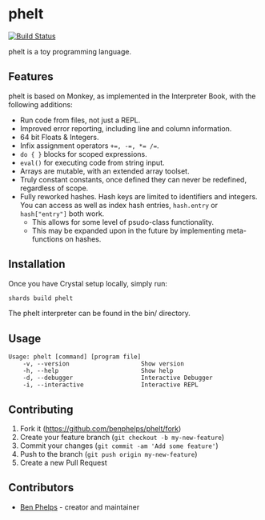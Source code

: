 # phelt

[![Build Status](https://travis-ci.com/benphelps/phelt.svg?branch=master)](https://travis-ci.com/benphelps/phelt)

phelt is a toy programming language.

## Features

phelt is based on Monkey, as implemented in the Interpreter Book, with the following additions:

* Run code from files, not just a REPL.
* Improved error reporting, including line and column information.
* 64 bit Floats & Integers.
* Infix assignment operators `+=, -=, *= /=`.
* `do { }` blocks for scoped expressions.
* `eval()` for executing code from string input.
* Arrays are mutable, with an extended array toolset.
* Truly constant constants, once defined they can never be redefined, regardless of scope.
* Fully reworked hashes. Hash keys are limited to identifiers and integers. You can access as well as index hash entries, `hash.entry` or `hash["entry"]` both work.
  * This allows for some level of psudo-class functionality.
  * This may be expanded upon in the future by implementing meta-functions on hashes.

## Installation

Once you have Crystal setup locally, simply run:

```sh
shards build phelt
```

The phelt interpreter can be found in the bin/ directory.

## Usage

```
Usage: phelt [command] [program file]
    -v, --version                    Show version
    -h, --help                       Show help
    -d, --debugger                   Interactive Debugger
    -i, --interactive                Interactive REPL
```

## Contributing

1. Fork it (<https://github.com/benphelps/phelt/fork>)
2. Create your feature branch (`git checkout -b my-new-feature`)
3. Commit your changes (`git commit -am 'Add some feature'`)
4. Push to the branch (`git push origin my-new-feature`)
5. Create a new Pull Request

## Contributors

- [Ben Phelps](https://github.com/benphelps) - creator and maintainer
